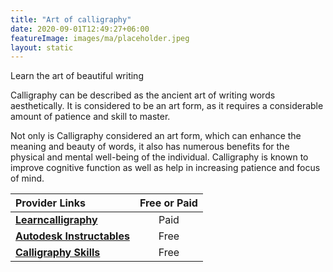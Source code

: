 ```yaml
---
title: "Art of calligraphy"
date: 2020-09-01T12:49:27+06:00
featureImage: images/ma/placeholder.jpeg
layout: static
---
```


Learn the art of beautiful writing

Calligraphy can be described as the ancient art of writing words aesthetically. It is considered to be an art form, as it requires a considerable amount of patience and skill to master.

Not only is Calligraphy considered an art form, which can enhance the meaning and beauty of words, it also has numerous benefits for the physical and mental well-being of the individual. Calligraphy is known to improve cognitive function as well as help in increasing patience and focus of mind.

| Provider Links      | Free or Paid  |  
| :-----------          | :--------------:      |  
| [**Learncalligraphy**](https://www.learncalligraphy.co.uk/index.html) | Paid | 
| [**Autodesk Instructables**](https://www.instructables.com/A-Beginners-Guide-to-Calligraphy/) | Free | 
| [**Calligraphy Skills**](https://www.calligraphy-skills.com/) | Free | 
  

<br/><br/>






